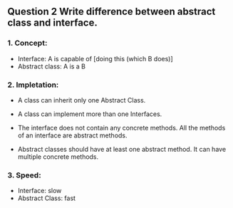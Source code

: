 ## Question 2 Write difference between abstract class and interface.

### 1. Concept:
- Interface: A is capable of [doing this (which B does)]
- Abstract class: A is a B

### 2. Impletation:
- A class can inherit only one Abstract Class.
- A class can implement more than one Interfaces.  

- The interface does not contain any concrete methods. All the methods of an interface are abstract methods.
- Abstract classes should have at least one abstract method. It can have multiple concrete methods.

### 3. Speed:
- Interface: slow
- Abstract Class: fast